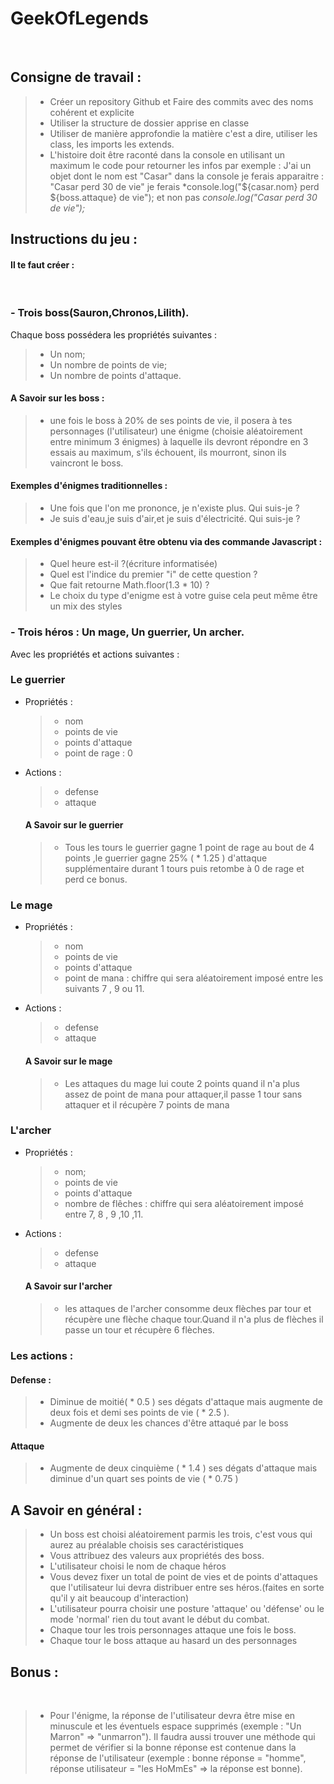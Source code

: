 # GeekOfLegends
​
## Consigne de travail :
>* Créer un repository Github et Faire des commits avec des noms cohérent et explicite
>* Utiliser la structure de dossier apprise en classe
>* Utiliser de manière approfondie la matière c'est a dire, utiliser les class, les imports les extends.
>* L'histoire doit être raconté dans la console en utilisant un maximum le code pour retourner les infos par exemple :
J'ai un objet dont le nom est "Casar" dans la console je ferais apparaitre : "Casar perd 30 de vie" je ferais 
*console.log("${casar.nom} perd ${boss.attaque} de vie"); et non pas 
*console.log("Casar perd 30 de vie");*
## Instructions du jeu :
#### Il te faut créer :
​
### - Trois boss(Sauron,Chronos,Lilith). 
 Chaque boss possédera les propriétés suivantes :
>* Un nom;
>* Un nombre de points de vie;
>* Un nombre de points d'attaque.
​
#### A Savoir sur les boss :
>* une fois le boss à 20% de ses points de vie, il posera à tes personnages (l'utilisateur) une énigme (choisie aléatoirement entre minimum 3 énigmes) à laquelle ils devront répondre en 3 essais au maximum, s'ils échouent, ils mourront, sinon ils vaincront le boss.
​
​
#### Exemples d'énigmes traditionnelles :
>* Une fois que l'on me prononce, je n'existe plus. Qui suis-je ?
>* Je suis d'eau,je suis d'air,et je suis d'électricité. Qui suis-je ?
#### Exemples d'énigmes pouvant être obtenu via des commande Javascript :
>* Quel heure est-il ?(écriture informatisée)
>* Quel est l'indice du premier "i" de cette question ?
>* Que fait retourne Math.floor(1.3 * 10) ?
​
>* Le choix du type d'enigme est à votre guise cela peut même être un mix des styles
​
​
### - Trois héros : Un mage, Un guerrier, Un archer.
Avec les propriétés et actions suivantes :
​
### Le guerrier 
- Propriétés :
​
  >* nom
  >* points de vie
  >* points d'attaque
  >* point de rage : 0
​
- Actions :
  >* defense
  >* attaque
​
  #### A Savoir sur le guerrier 
  >* Tous les tours le guerrier gagne 1 point de rage au bout de 4 points ,le guerrier gagne 25% ( * 1.25 ) d'attaque supplémentaire durant 1 tours puis retombe à 0 de rage et perd ce bonus.
​
### Le mage 
- Propriétés :
  >* nom
  >* points de vie
  >* points d'attaque
  >* point de mana : chiffre qui sera aléatoirement imposé entre les suivants 7 , 9 ou 11.
​
- Actions :
  >* defense
  >* attaque
​
  #### A Savoir sur le mage
  >* Les attaques du mage lui coute 2 points quand il n'a plus assez de point de mana pour attaquer,il passe 1 tour sans attaquer et il récupère 7 points de mana
​
### L'archer 
- Propriétés :
  >* nom;
  >* points de vie
  >* points d'attaque
  >* nombre de flêches : chiffre qui sera aléatoirement imposé entre  7, 8 , 9 ,10 ,11.
​
- Actions :
  >* defense
  >* attaque
​
  #### A Savoir sur l'archer
  >* les attaques de l'archer consomme deux flèches par tour et récupère une flèche chaque tour.Quand il n'a plus de flèches il passe un tour et récupère 6 flèches.
​
### Les actions : 
  #### Defense :
  >* Diminue de moitié( * 0.5 ) ses dégats d'attaque mais augmente de deux fois et demi ses points de vie ( * 2.5 ). 
  >* Augmente de deux les chances d'être attaqué par le boss
​
  #### Attaque
  >* Augmente de deux cinquième ( * 1.4 ) ses dégats d'attaque mais diminue d'un quart ses points de vie ( * 0.75 )
​
​
## A Savoir en général : 
>* Un boss est choisi aléatoirement parmis les trois, c'est vous qui aurez au préalable choisis ses caractéristiques
>* Vous attribuez des valeurs aux propriétés des boss.
>* L'utilisateur choisi le nom de chaque héros
>* Vous devez fixer un total de point de vies et de points d'attaques que l'utilisateur lui devra distribuer entre ses héros.(faites en sorte qu'il y ait beaucoup d'interaction)
>* L'utilisateur pourra choisir une posture 'attaque' ou 'défense' ou le mode 'normal' rien du tout avant le début du combat.
>* Chaque tour les trois personnages attaque une fois le boss.
>* Chaque tour le boss attaque au hasard un des personnages
​
​
## Bonus :
​
>- Pour l'énigme, la réponse de l'utilisateur devra être mise en minuscule et les éventuels espace supprimés (exemple : "Un Marron" => "unmarron"). Il faudra aussi trouver une méthode qui permet de vérifier si la bonne réponse est contenue dans la réponse de l'utilisateur (exemple : bonne réponse = "homme", réponse utilisateur = "les HoMmEs" => la réponse est bonne).